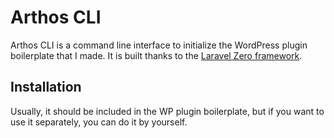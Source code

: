 # Arthos CLI

Arthos CLI is a command line interface to initialize the WordPress plugin boilerplate that I made. It is built thanks to the [Laravel Zero framework](https://laravel-zero.com).

## Installation

Usually, it should be included in the WP plugin boilerplate, but if you want to use it separately, you can do it by yourself.
